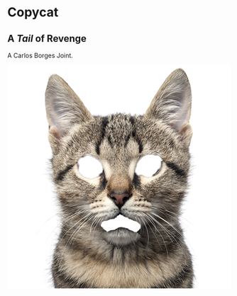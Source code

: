 # Copycat
## A *Tail* of Revenge

A Carlos Borges Joint.

![A screaming lidless cat face.](images/alpha_cat_scream.png)
